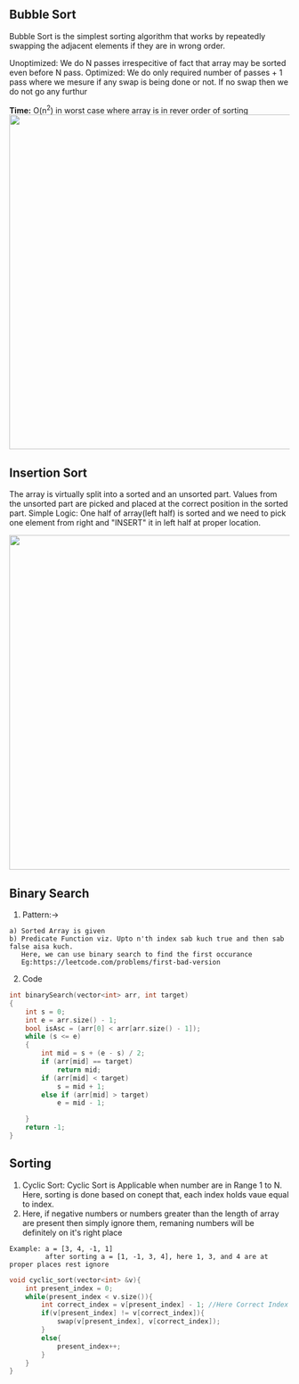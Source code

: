## **Bubble Sort** 
Bubble Sort is the simplest sorting algorithm that works by repeatedly swapping the adjacent elements if they are in wrong order.

Unoptimized: We do N passes irrespecitive of fact that array may be sorted even before N pass. 
Optimized: We do only required number of passes + 1 pass where we mesure if any swap is being done or not. If no swap then we do not go any furthur

**Time:** O(n<sup>2</sup>) in worst case where array is in rever order of sorting
<img src = "https://user-images.githubusercontent.com/63506466/151709588-c922c97b-b2a4-4b5a-a2ca-7ecf2daef4ed.png" width="600">

## **Insertion Sort**
The array is virtually split into a sorted and an unsorted part. Values from the unsorted part are picked and placed at the correct position in the sorted part.
Simple Logic: One half of array(left half) is sorted and we need to pick one element from right and "INSERT" 
it in left half at proper location.

<img src = "https://user-images.githubusercontent.com/63506466/151711435-3ef870f6-87d5-48ec-8d1d-249e39049cd1.png" width="600">


## **Binary Search**
1. Pattern:-> 
```
a) Sorted Array is given
b) Predicate Function viz. Upto n'th index sab kuch true and then sab false aisa kuch.
   Here, we can use binary search to find the first occurance                                      
   Eg:https://leetcode.com/problems/first-bad-version
```
2. Code
```cpp
int binarySearch(vector<int> arr, int target)
{
    int s = 0;
    int e = arr.size() - 1;
    bool isAsc = (arr[0] < arr[arr.size() - 1]);
    while (s <= e)
    {
        int mid = s + (e - s) / 2;
        if (arr[mid] == target)
            return mid;
        if (arr[mid] < target)
            s = mid + 1;
        else if (arr[mid] > target)
            e = mid - 1;

    }
    return -1;
}
```

## **Sorting**
1. Cyclic Sort: Cyclic Sort is Applicable when number are in Range 1 to N. Here, sorting is done based on conept that, each index holds vaue equal to index.
2. Here, if negative numbers or numbers greater than the length of array are present then simply ignore them, remaning numbers will be definitely on it's right place
```
Example: a = [3, 4, -1, 1]
         after sorting a = [1, -1, 3, 4], here 1, 3, and 4 are at proper places rest ignore
```
```cpp
void cyclic_sort(vector<int> &v){
    int present_index = 0;
    while(present_index < v.size()){
        int correct_index = v[present_index] - 1; //Here Correct Index  if basically, we are sayinbg that what is the correct index for the number at i. Correct Index of Number at i is (that number) - 1;
        if(v[present_index] != v[correct_index]){
            swap(v[present_index], v[correct_index]);
        }
        else{
            present_index++;
        }
    }
}

```
